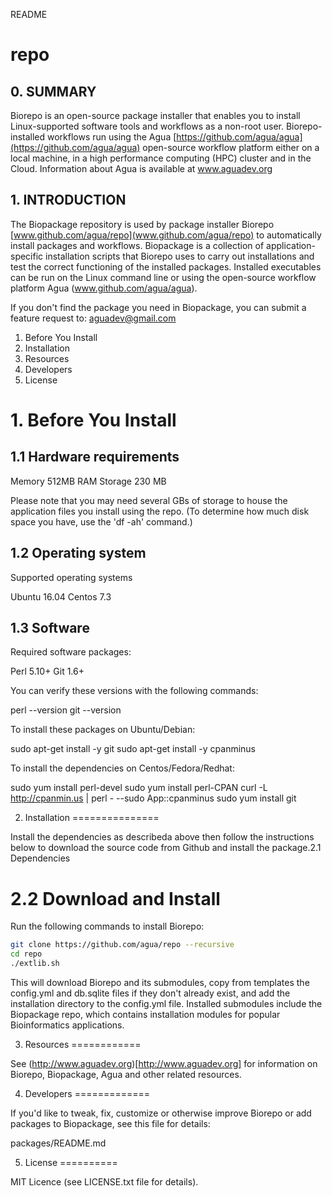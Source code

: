 README

# repo

## 0. SUMMARY

Biorepo is an open-source package installer that enables you to install Linux-supported software tools and workflows as a non-root user. Biorepo-installed workflows run using the Agua [https://github.com/agua/agua](https://github.com/agua/agua) open-source workflow platform either on a local machine, in a high performance computing (HPC) cluster and in the Cloud. Information about Agua is available at www.aguadev.org

## 1. INTRODUCTION

The Biopackage repository is used by package installer Biorepo [www.github.com/agua/repo](www.github.com/agua/repo) to automatically install packages and workflows. Biopackage is a collection of application-specific installation scripts that Biorepo uses to carry out installations and test the correct functioning of the installed packages. Installed executables can be run on the Linux command line or using the open-source workflow platform Agua (www.github.com/agua/agua).

If you don't find the package you need in Biopackage, you can submit a feature request to: aguadev@gmail.com

1. Before You Install
2. Installation
3. Resources
4. Developers
5. License

# 1. Before You Install

## 1.1 Hardware requirements

Memory   512MB RAM
Storage  230 MB

Please note that you may need several GBs of storage to house the application files you install using the repo. (To determine how much disk space you have, use the 'df -ah' command.)

## 1.2 Operating system

Supported operating systems

Ubuntu 16.04
Centos 7.3

## 1.3 Software

Required software packages: 

Perl 5.10+
Git 1.6+

You can verify these versions with the following commands:

perl --version
git --version

To install these packages on Ubuntu/Debian:

sudo apt-get install -y git
sudo apt-get install -y cpanminus

To install the dependencies on Centos/Fedora/Redhat:

sudo yum install perl-devel
sudo yum install perl-CPAN
curl -L http://cpanmin.us | perl - --sudo App::cpanminus
sudo yum install git


2. Installation
===============

Install the dependencies as describeda above then follow the instructions below to download the source code from Github and install the package.2.1 Dependencies

# 2.2 Download and Install

Run the following commands to install Biorepo:

```bash
git clone https://github.com/agua/repo --recursive
cd repo
./extlib.sh
```

This will download Biorepo and its submodules, copy from templates the config.yml and db.sqlite files if they don't already exist, and add the installation directory to the config.yml file. Installed submodules include the Biopackage repo, which contains installation modules for popular Bioinformatics applications.

3. Resources
============

See (http://www.aguadev.org)[http://www.aguadev.org] for information on Biorepo, Biopackage, Agua and other related resources.


4. Developers
=============

If you'd like to tweak, fix, customize or otherwise improve Biorepo or add packages to Biopackage, see this file for details:

packages/README.md 

5. License
==========

MIT Licence (see LICENSE.txt file for details).
